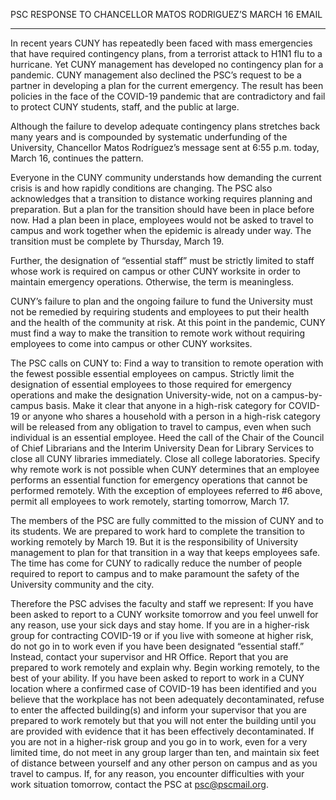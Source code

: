 PSC RESPONSE TO CHANCELLOR MATOS RODRIGUEZ’S MARCH 16 EMAIL

----

In recent years CUNY has repeatedly been faced with mass emergencies that have required contingency plans, from a terrorist attack to H1N1 flu to a hurricane.  Yet CUNY management has developed no contingency plan for a pandemic. CUNY management also declined the PSC’s request to be a partner in developing a plan for the current emergency. The result has been policies in the face of the COVID-19 pandemic that are contradictory and fail to protect CUNY students, staff, and the public at large.

Although the failure to develop adequate contingency plans stretches back many years and is compounded by systematic underfunding of the University, Chancellor Matos Rodríguez’s message sent at 6:55 p.m. today, March 16, continues the pattern.

Everyone in the CUNY community understands how demanding the current crisis is and how rapidly conditions are changing.  The PSC also acknowledges that a transition to distance working requires planning and preparation. But a plan for the transition should have been in place before now. Had a plan been in place, employees would not be asked to travel to campus and work together when the epidemic is already under way.  The transition must be complete by Thursday, March 19.

Further, the designation of “essential staff” must be strictly limited to staff whose work is required on campus or other CUNY worksite in order to maintain emergency operations. Otherwise, the term is meaningless.

CUNY’s failure to plan and the ongoing failure to fund the University must not be remedied by requiring students and employees to put their health and the health of the community at risk. At this point in the pandemic, CUNY must find a way to make the transition to remote work without requiring employees to come into campus or other CUNY worksites.

The PSC calls on CUNY to:
Find a way to transition to remote operation with the fewest possible essential employees on campus.
Strictly limit the designation of essential employees to those required for emergency operations and make the designation University-wide, not on a campus-by-campus basis.
Make it clear that anyone in a high-risk category for COVID-19 or anyone who shares a household with a person in a high-risk category will be released from any obligation to travel to campus, even when such individual is an essential employee.
Heed the call of the Chair of the Council of Chief Librarians and the Interim University Dean for Library Services to close all CUNY libraries immediately.
 Close all college laboratories.
Specify why remote work is not possible when CUNY determines that an employee performs an essential function for emergency operations that cannot be performed remotely.
With the exception of employees referred to #6 above, permit all employees to work remotely, starting tomorrow, March 17.

The members of the PSC are fully committed to the mission of CUNY and to its students. We are prepared to work hard to complete the transition to working remotely by March 19.  But it is the responsibility of University management to plan for that transition in a way that keeps employees safe. The time has come for CUNY to radically reduce the number of people required to report to campus and to make paramount the safety of the University community and the city.

Therefore the PSC advises the faculty and staff we represent:
If you have been asked to report to a CUNY worksite tomorrow and you feel unwell for any reason, use your sick days and stay home.
If you are in a higher-risk group for contracting COVID-19 or if you live with someone at higher risk, do not go in to work even if you have been designated “essential staff.” Instead, contact your supervisor and HR Office. Report that you are prepared to work remotely and explain why.  Begin working remotely, to the best of your ability.
If you have been asked to report to work in a CUNY location where a confirmed case of COVID-19 has been identified and you believe that the workplace has not been adequately decontaminated, refuse to enter the affected building(s) and inform your supervisor that you are prepared to work remotely but that you will not enter the building until you are provided with evidence that it has been effectively decontaminated.
If you are not in a higher-risk group and you go in to work, even for a very limited time, do not meet in any group larger than ten, and maintain six feet of distance between yourself and any other person on campus and as you travel to campus.
If, for any reason, you encounter difficulties with your work situation tomorrow, contact the PSC at psc@pscmail.org.
